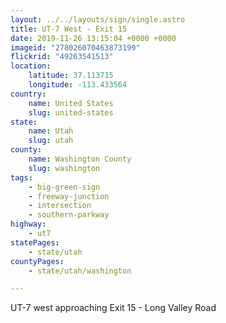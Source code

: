 ```yaml
---
layout: ../../layouts/sign/single.astro
title: UT-7 West - Exit 15
date: 2019-11-26 13:15:04 +0000 +0000
imageid: "278026070463873199"
flickrid: "49263541513"
location:
    latitude: 37.113715
    longitude: -113.433564
country:
    name: United States
    slug: united-states
state:
    name: Utah
    slug: utah
county:
    name: Washington County
    slug: washington
tags:
    - big-green-sign
    - freeway-junction
    - intersection
    - southern-parkway
highway:
    - ut7
statePages:
    - state/utah
countyPages:
    - state/utah/washington

---
```

UT-7 west approaching Exit 15 - Long Valley Road